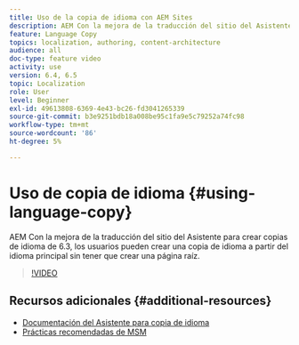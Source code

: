 ```yaml
---
title: Uso de la copia de idioma con AEM Sites
description: AEM Con la mejora de la traducción del sitio del Asistente para crear copias de idioma, los usuarios pueden crear una copia de idioma a partir del idioma principal sin tener que crear una página raíz.
feature: Language Copy
topics: localization, authoring, content-architecture
audience: all
doc-type: feature video
activity: use
version: 6.4, 6.5
topic: Localization
role: User
level: Beginner
exl-id: 49613808-6369-4e43-bc26-fd3041265339
source-git-commit: b3e9251bdb18a008be95c1fa9e5c79252a74fc98
workflow-type: tm+mt
source-wordcount: '86'
ht-degree: 5%

---
```


# Uso de copia de idioma {#using-language-copy}

AEM Con la mejora de la traducción del sitio del Asistente para crear copias de idioma de 6.3, los usuarios pueden crear una copia de idioma a partir del idioma principal sin tener que crear una página raíz.

>[!VIDEO](https://video.tv.adobe.com/v/17116?quality=12&learn=on)

## Recursos adicionales {#additional-resources}

* [Documentación del Asistente para copia de idioma](https://helpx.adobe.com/experience-manager/6-5/sites/administering/using/tc-wizard.html)
* [Prácticas recomendadas de MSM](https://helpx.adobe.com/experience-manager/6-5/sites/administering/using/msm-best-practices.html)
